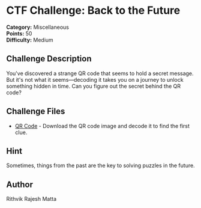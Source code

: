 # CTF Challenge: Back to the Future

**Category:** Miscellaneous  
**Points:** 50  
**Difficulty:** Medium  

## Challenge Description
You've discovered a strange QR code that seems to hold a secret message. But it's not what it seems—decoding it takes you on a journey to unlock something hidden in time. Can you figure out the secret behind the QR code?

## Challenge Files
- [QR Code](./qr_code.png) - Download the QR code image and decode it to find the first clue.

## Hint
Sometimes, things from the past are the key to solving puzzles in the future.

## Author
Rithvik Rajesh Matta
